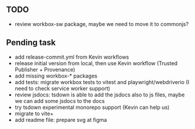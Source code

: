 ## TODO

- review workbox-sw package, maybe we need to move it to commonjs?

## Pending task

- add release-commit.yml from Kevin workflows
- release initial version from local, then use Kevin workflow (Trusted Publisher + Provenance)
- add missing workbox-* packages
- add tests: migrate workbox tests to vitest and playwright/webdriverio (I need to check service worker support)
- review jsdocs: tsdown is able to add the jsdocs also to js files, maybe we can add some jsdocs to the docs
- try tsdown experimental monorepo support (Kevin can help us)
- migrate to vite+
- add readme file: prepare svg at figma
